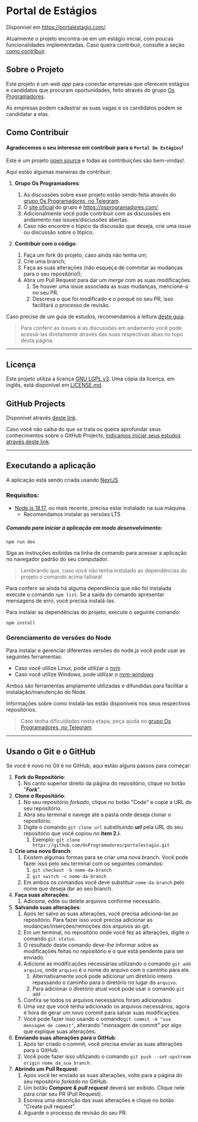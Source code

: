 # Portal de Estágios

Disponível em https://portalestagio.com/.

Atualmente o projeto encontra-se em um estágio inicial, com poucas funcionalidades implementadas.
Caso queira contribuir, consulte a seção [como contribuir](#como-contribuir).

## Sobre o Projeto

Este projeto é um _web app_ para conectar empresas que oferecem estágios e candidatos que procuram oportunidades, feito através do grupo [Os Programadores](https://osprogramadores.com). 

As empresas podem cadastrar as suas vagas e os candidatos podem se candidatar a elas.

## Como Contribuir

#### Agradecemos o seu interesse em contribuir para o `Portal De Estágios`! 
Este é um projeto [open source](https://pt.wikipedia.org/wiki/C%C3%B3digo_aberto) e todas as contribuições são bem-vindas!. 

Aqui estão algumas maneiras de contribuir:

1. **Grupo Os Programadores**: 
   1. As discussões sobre esse projeto estão sendo feita através do [grupo Os Programadores, no Telegram](https://t.me/osprogramadores). 
   2. O [site oficial](https://osprogramadores.com) do grupo é https://osprogramadores.com/.
   2. Adicionalmente você pode contribuir com as discussões em andamento nas issues/discussões abertas.
   3. Caso não encontre o tópico da discussão que deseja, crie uma issue ou discussão sobre o tópico.
   
2. **Contribuir com o código**: 
   1. Faça um fork do projeto, caso ainda não tenha um;
   2. Crie uma branch;
   3. Faça as suas alterações (não esqueça de commitar as mudanças para o seu repositório!);
   4. Abra um Pull Request para dar um _merge_ com as suas modificações. 
      1. Se houver uma issue associada as suas mudanças, mencione-a no seu PR.
      2. Descreva o que foi modificado e o porquê no seu PR, isso facilitará o processo de revisão.

Caso precise de um guia de estudos, recomendamos a leitura [deste guia](GUIA).


> Para conferir as issues e as discussões em andamento você pode acessá-las diretamente através das suas respectivas abas no topo desta página.

---
## Licença

Este projeto utiliza a licença [GNU LGPL v3](https://www.gnu.org/licenses/lgpl-3.0.en.html). Uma cópia da licença, em inglês, está disponível em [LICENSE.md](LICENSE.md).

## GitHub Projects

Disponível através [deste link](https://github.com/orgs/OsProgramadores/projects/4).

Caso você não saiba do que se trata ou queira aprofundar seus conhecimentos sobre o GitHub Projects, [indicamos iniciar seus estudos através deste link](https://docs.github.com/pt/issues/planning-and-tracking-with-projects/learning-about-projects/about-projects).

--- 

## Executando a aplicação

A aplicação está sendo criada usando [NextJS](https://nextjs.org/).

### Requisitos:

* [Node.js 18.17](https://nodejs.org/en), ou mais recente, precisa estar instalado na sua máquina. 
  * Recomendamos instalar as versões LTS

##### Comando para iniciar a aplicação em modo desenvolvimento:

```shell
npm run dev
```
Siga as instruções exibidas na linha de comando para acessar a aplicação no navegador padrão do seu computador.

> Lembrando que, caso você não tenha instalado as dependências do projeto o comando acima falhará! 
 
Para conferir se ainda há alguma dependência que não foi instalada execute o comando `npm list`. 
Se a saída do comando apresentar mensagens de erro, você precisa instalá-las.

Para instalar as dependências do projeto, execute o seguinte comando:  
```shell
npm install
```

### Gerenciamento de versões do Node

Para instalar e gerenciar diferentes versões do node.js você pode usar as seguintes ferramentas:

- Caso você utilize Linux, pode utilizar o [nvm](https://github.com/nvm-sh/nvm)
- Caso você utilize Windows, pode utilizar o [nvm-windows](https://github.com/coreybutler/nvm-windows)

Ambos são ferramentas amplamente utilizadas e difundidas para facilitar a instalação/manutenção do Node.

Informações sobre como instalá-las estão disponíveis nos seus respectivos repositórios. 

> Caso tenha dificuldades nesta etapa, peça ajuda no [grupo Os Programadores, no Telegram](https://t.me/osprogramadores). 

--- 

## Usando o Git e o GitHub

Se você é novo no Git e no GitHub, aqui estão alguns passos para começar:

1. **Fork do Repositório**: 
   1. No canto superior direito da página do repositório, clique no botão "**_Fork_**".
1. **Clone o Repositório**: 
   1. No seu repositório _forkado_, clique no botão "Code" e copie a URL do seu repositório.
   1. Abra seu terminal e navege até a pasta onde deseja clonar o repositório.
   1. Digite o comando `git clone url` substituindo _**url**_ pela URL do seu repositório que você copiou no **item 2.i**. 
      1. Exemplo: 
`git clone https://github.com/OsProgramadores/portalestagio.git`
1. **Crie uma nova Branch**: 
   1. Existem algumas formas para se criar uma nova branch. Você pode fazer isso pelo seu terminal com os seguintes comandos:
      1. `git checkout -b nome-da-branch`
      1. `git switch -c nome-da-branch`
   1. Em ambos os comandos você deve substituir `nome-da-branch` pelo nome que deseja dar ao seu branch.
1. **Faça suas alterações**:
   1. Adicione, edite ou delete arquivos conforme necessário.
1. **Salvando suas alterações**:
   1. Após ter salvo as suas alterações, você precisa adicioná-las ao repositório. Para fazer isso você precisa adicionar as mudanças/inserções/remoções dos arquivos ao git.
   1. Em um terminal, no repositório onde você fez as alterações, digite o comando `git status`.
   1. O resultado deste comando deve-lhe informar sobre as modificações feitas no repositório e o que está pendente para ser enviado.
   1. Adicione as modificações necessárias utilizando o comando `git add arquivo`, onde  `arquivo` é o nome do arquivo com o caminho para ele.
      1. Alternativamente você pode adicionar um diretório inteiro repassando o caminho para o diretório no lugar do `arquivo`. 
      1. Para adicionar o diretório atual você pode usar o comando `git add .`
   1. Confira se todos os arquivos necessários foram adicionados.
   1. Uma vez que você tenha adicionado os arquivos necessários, agora é hora de gerar um novo commit para salvar suas modificações.
   1. Você pode fazer isso usando o comando`git commit -m "sua mensagem de commit"`, alterando "mensagem de commit" por algo que explique suas alterações.
1. **Enviando suas alterações para o GitHub**:
   1. Após ter criado o commit, você precisa enviar as suas alterações para o GitHub.
   1. Você pode fazer isso utilizando o comando `git push --set-upstream origin nome_da_sua_branch`.
1. **Abrindo um Pull Request**: 
   1. Após você ter enviado as suas alterações, volte para a página do seu repositório _forkado_ no GitHub.
   1. Um botão _**Compare & pull request**_ deverá ser exibido. Clique nele para criar seu PR (Pull Request).
   1. Escreva uma descrição das suas alterações e clique no botão "Create pull request".
   1. Aguarde o processo de revisão do seu PR.


